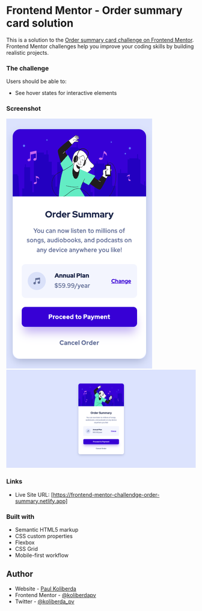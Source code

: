 # Frontend Mentor - Order summary card solution

This is a solution to the [Order summary card challenge on Frontend Mentor](https://www.frontendmentor.io/challenges/order-summary-component-QlPmajDUj). Frontend Mentor challenges help you improve your coding skills by building realistic projects.

### The challenge

Users should be able to:

- See hover states for interactive elements

### Screenshot

![](./images/screenshot_mobile.jpg)
![](./images/screenshot_desktop.jpg)

### Links

- Live Site URL: [https://frontend-mentor-challendge-order-summary.netlify.app]

### Built with

- Semantic HTML5 markup
- CSS custom properties
- Flexbox
- CSS Grid
- Mobile-first workflow

## Author

- Website - [Paul Koliberda](https://www.instagram.com/koliberdapv)
- Frontend Mentor - [@koliberdapv](https://www.frontendmentor.io/profile/koliberdapv)
- Twitter - [@koliberda_pv](https://www.twitter.com/koliberda_pv)
